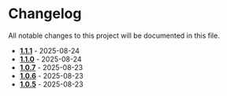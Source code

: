 # Changelog

All notable changes to this project will be documented in this file.

* [**1.1.1**](./changelogs/details/1.1.1.md) - 2025-08-24
* [**1.1.0**](./changelogs/details/1.1.0.md) - 2025-08-24
* [**1.0.7**](./changelogs/details/1.0.7.md) - 2025-08-23
* [**1.0.6**](./changelogs/details/1.0.6.md) - 2025-08-23
* [**1.0.5**](./changelogs/details/1.0.5.md) - 2025-08-23

